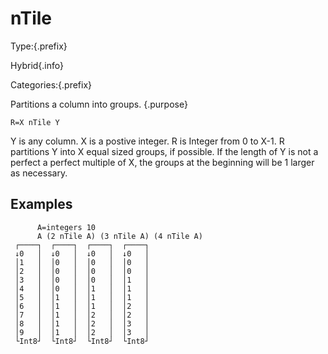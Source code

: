 # nTile

Type:{.prefix}

Hybrid{.info}

Categories:{.prefix}

Partitions a column into groups. {.purpose}

~~~
R=X nTile Y
~~~

Y is any column. X is a postive integer. R is Integer from 0 to X-1.
R partitions Y into X equal sized groups, if possible. If the length of Y is not a perfect
a perfect multiple of X, the groups at the beginning will be 1 larger as necessary.

## Examples
~~~
      A=integers 10
      A (2 nTile A) (3 nTile A) (4 nTile A)
 ┌────┐  ┌────┐  ┌────┐  ┌────┐
 ↓0   │  ↓0   │  ↓0   │  ↓0   │
 │1   │  │0   │  │0   │  │0   │
 │2   │  │0   │  │0   │  │0   │
 │3   │  │0   │  │0   │  │1   │
 │4   │  │0   │  │1   │  │1   │
 │5   │  │1   │  │1   │  │1   │
 │6   │  │1   │  │1   │  │2   │
 │7   │  │1   │  │2   │  │2   │
 │8   │  │1   │  │2   │  │3   │
 │9   │  │1   │  │2   │  │3   │
 └Int8┘  └Int8┘  └Int8┘  └Int8┘
~~~
